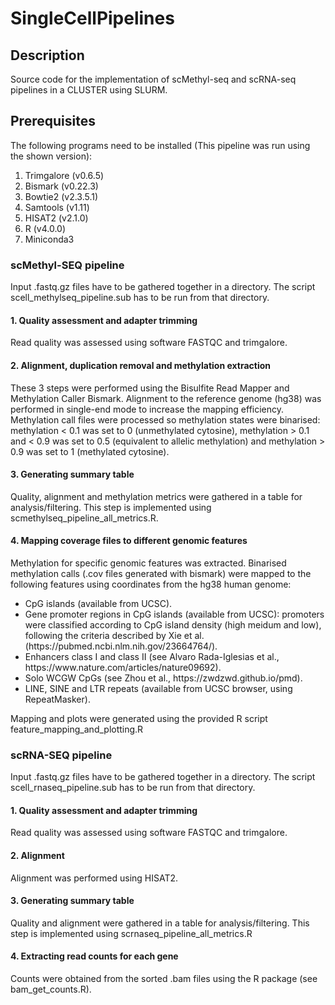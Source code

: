 # SingleCellPipelines
## Description
Source code for the implementation of scMethyl-seq and scRNA-seq pipelines in a CLUSTER using SLURM.
## Prerequisites
The following programs need to be installed (This pipeline was run using the shown version):
<ol>
<li>Trimgalore (v0.6.5)</li>
<li>Bismark (v0.22.3)</li>
<li>Bowtie2 (v2.3.5.1)</li>
 <li>Samtools (v1.11)</li>
 <li>HISAT2 (v2.1.0)</li>
 <li>R (v4.0.0)</li>
 <li>Miniconda3</li>
</ol>

### scMethyl-SEQ pipeline
Input .fastq.gz files have to be gathered together in a directory. The script scell_methylseq_pipeline.sub has to be run from that directory. 
#### 1. Quality assessment and adapter trimming
Read quality was assessed using software FASTQC and trimgalore.
#### 2. Alignment, duplication removal and methylation extraction
These 3 steps were performed using the Bisulfite Read Mapper and Methylation Caller Bismark. Alignment to the reference genome (hg38) was performed in single-end mode to increase the mapping efficiency.
Methylation call files were processed so methylation states were binarised: methylation < 0.1 was set to 0 (unmethylated cytosine), methylation > 0.1 and < 0.9 was set to 0.5 (equivalent to allelic methylation) and methylation > 0.9 was set to 1 (methylated cytosine).
#### 3. Generating summary table
Quality, alignment and methylation metrics were gathered in a table for analysis/filtering. This step is implemented using scmethylseq_pipeline_all_metrics.R.
#### 4. Mapping coverage files to different genomic features
Methylation for specific genomic features was extracted. Binarised methylation calls (.cov files generated with bismark) were mapped to the following features using coordinates from the hg38 human genome:

<ul>
<li>CpG islands (available from UCSC).</li>
<li>Gene promoter regions in CpG islands (available from UCSC): promoters were classified according to CpG island density (high meidum and low), following the criteria described by Xie et al. (https://pubmed.ncbi.nlm.nih.gov/23664764/).</li>
<li>Enhancers class I and class II (see Alvaro Rada-Iglesias et al., https://www.nature.com/articles/nature09692).</li>
<li>Solo WCGW CpGs (see Zhou et al., https://zwdzwd.github.io/pmd).</li>
<li>LINE, SINE and LTR repeats (available from UCSC browser, using RepeatMasker).</li>
</ul>
Mapping and plots were generated using the provided R script feature_mapping_and_plotting.R

### scRNA-SEQ pipeline
Input .fastq.gz files have to be gathered together in a directory. The script scell_rnaseq_pipeline.sub has to be run from that directory. 
#### 1. Quality assessment and adapter trimming
Read quality was assessed using software FASTQC and trimgalore.
#### 2. Alignment
Alignment was performed using HISAT2.
#### 3. Generating summary table
Quality and alignment were gathered in a table for analysis/filtering. This step is implemented using scrnaseq_pipeline_all_metrics.R
#### 4. Extracting read counts for each gene
Counts were obtained from the sorted .bam files using the R package (see bam_get_counts.R).




